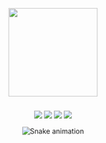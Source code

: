 <div align="center">
  <a href="https://github.com/brunoseara">
  <img height="180em" src="https://github-readme-stats.vercel.app/api?username=brunoseara&show_icons=true&theme=tokyonight&include_all_commits=true&count_private=true"/>
</div>
  
  ##
  
<div align="center"> 
  <a href="https://instagram.com/brunoseara" target="_blank"><img src="https://img.shields.io/badge/-Instagram-%23E4405F?style=for-the-badge&logo=instagram&logoColor=white" target="_blank"></a>
 	<a href="https://www.twitch.tv/brunoseara" target="_blank"><img src="https://img.shields.io/badge/Twitch-9146FF?style=for-the-badge&logo=twitch&logoColor=white" target="_blank"></a>
  <a href = "mailto:brunobarrosseara@gmail.com"><img src="https://img.shields.io/badge/-Gmail-%23333?style=for-the-badge&logo=gmail&logoColor=white" target="_blank"></a>
  <a href="https://www.linkedin.com/in/brunoseara" target="_blank"><img src="https://img.shields.io/badge/-LinkedIn-%230077B5?style=for-the-badge&logo=linkedin&logoColor=white" target="_blank"></a> 

![Snake animation](https://github.com/brunoseara/brunoseara/blob/output/github-contribution-grid-snake.svg)
  </div>
